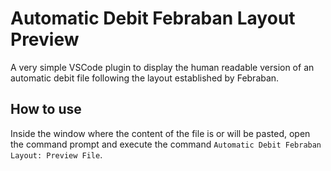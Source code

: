 # Automatic Debit Febraban Layout Preview

A very simple VSCode plugin to display the human readable version of an automatic debit file following the layout established by Febraban.

## How to use

Inside the window where the content of the file is or will be pasted, open the command prompt and execute the command `Automatic Debit Febraban Layout: Preview File`.